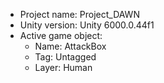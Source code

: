<!-- UNITY CODE ASSIST INSTRUCTIONS START -->
- Project name: Project_DAWN
- Unity version: Unity 6000.0.44f1
- Active game object:
  - Name: AttackBox
  - Tag: Untagged
  - Layer: Human
<!-- UNITY CODE ASSIST INSTRUCTIONS END -->